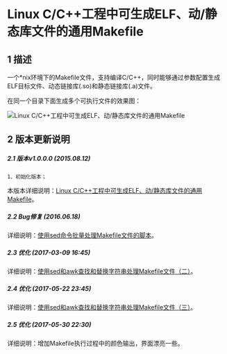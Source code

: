 Linux C/C++工程中可生成ELF、动/静态库文件的通用Makefile
======================================================


## 1 描述
一个*nix环境下的Makefile文件，支持编译C/C++，同时能够通过参数配置生成ELF目标文件、动态链接库(.so)和静态链接库(.a)文件。

在同一个目录下面生成多个可执行文件的效果图：

![Linux C/C++工程中可生成ELF、动/静态库文件的通用Makefile](https://o3cex9zsl.qnssl.com/2015/08/linux_general_makefile_2.png "Linux C/C++工程中可生成ELF、动/静态库文件的通用Makefile")

## 2 版本更新说明
##### 2.1 版本v1.0.0.0 (2015.08.12)
    1、初始化版本；

本版本详细说明：[Linux C/C++工程中可生成ELF、动/静态库文件的通用Makefile](https://typecodes.com/cseries/cppgeneralmakefile.html 'Linux C/C++工程中可生成ELF、动/静态库文件的通用Makefile')。

##### 2.2 Bug修复 (2016.06.18)

详细说明：[使用sed命令批量处理Makefile文件的脚本](https://typecodes.com/linux/handlemakefilebysed.html '使用sed命令批量处理Makefile文件的脚本')。

##### 2.3 优化 (2017-03-09 16:45)

详细说明：[使用sed和awk查找和替换字符串处理Makefile文件（二）](https://typecodes.com/linux/sedawkfindreplace2.html '使用sed和awk查找和替换字符串处理Makefile文件（二）')。

##### 2.4 优化 (2017-05-22 23:45)

详细说明：[使用sed和awk查找和替换字符串处理Makefile文件（三）](https://typecodes.com/linux/sedawkfindreplace3.html '使用sed和awk查找和替换字符串处理Makefile文件（三）')。

##### 2.5 优化 (2017-05-30 22:30)

详细说明：增加Makefile执行过程中的颜色输出，界面漂亮一些。

